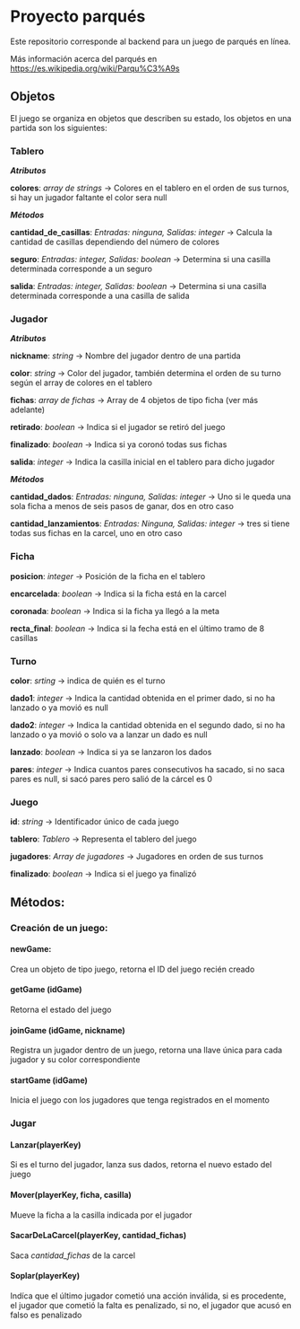 # Proyecto  parqués

Este repositorio corresponde al backend para un juego de parqués en línea.

Más información acerca del parqués en https://es.wikipedia.org/wiki/Parqu%C3%A9s

## Objetos

El juego se organiza en objetos que describen su estado, los objetos en una partida son los siguientes:

### Tablero

_**Atributos**_

**colores**: _array de strings_ -> Colores en el tablero en el orden de sus turnos, si hay un jugador faltante el color sera null

_**Métodos**_

**cantidad_de_casillas**: _Entradas: ninguna, Salidas: integer_ -> Calcula la cantidad de casillas dependiendo del número de colores

**seguro**: _Entradas: integer, Salidas: boolean_ -> Determina si una casilla determinada corresponde a un seguro

**salida**: _Entradas: integer, Salidas: boolean_ -> Determina si una casilla determinada corresponde a una casilla de salida

### Jugador

_**Atributos**_

**nickname**: _string_ -> Nombre del jugador dentro de una partida

**color**: _string_ -> Color del jugador, también determina el orden de su turno según el array de colores en el tablero

**fichas**: _array de fichas_ -> Array de 4 objetos de tipo ficha (ver más adelante)

**retirado**: _boolean_ -> Indica si el jugador se retiró del juego

**finalizado**: _boolean_ -> Indica si ya coronó todas sus fichas

**salida**: _integer_ -> Indica la casilla inicial en el tablero para dicho jugador

_**Métodos**_

**cantidad_dados**: _Entradas: ninguna, Salidas: integer_ -> Uno si le queda una sola ficha a menos de seis pasos de ganar, dos en otro caso

**cantidad_lanzamientos**: _Entradas: Ninguna, Salidas: integer_ -> tres si tiene todas sus fichas en la carcel, uno en otro caso

### Ficha

**posicion**: _integer_ -> Posición de la ficha en el tablero

**encarcelada**: _boolean_ -> Indica si la ficha está en la carcel

**coronada**: _boolean_ -> Indica si la ficha ya llegó a la meta

**recta_final**: _boolean_ -> Indica si la fecha está en el último tramo de 8 casillas

### Turno

**color**: _srting_ -> indica de quién es el turno

**dado1**: _integer_ -> Indica la cantidad obtenida en el primer dado, si no ha lanzado o ya movió es null

**dado2**: _integer_ -> Indica la cantidad obtenida en el segundo dado, si no ha lanzado o ya movió o solo va a lanzar un dado es null

**lanzado**: _boolean_ -> Indica si ya se lanzaron los dados

**pares**: _integer_ -> Indica cuantos pares consecutivos ha sacado, si no saca pares es null, si sacó pares pero salió de la cárcel es 0

### Juego

**id**: _string_ -> Identificador único de cada juego

**tablero**: _Tablero_ -> Representa el tablero del juego

**jugadores**: _Array de jugadores_ -> Jugadores en orden de sus turnos

**finalizado**: _boolean_ -> Indica si el juego ya finalizó

## Métodos:

### Creación de un juego:

#### newGame:

Crea un objeto de tipo juego, retorna el ID del juego recién creado

#### getGame (idGame)

Retorna el estado del juego

#### joinGame (idGame, nickname)

Registra un jugador dentro de un juego, retorna una llave única para cada jugador y su color correspondiente

#### startGame (idGame)

Inicia el juego con los jugadores que tenga registrados en el momento

### Jugar

#### Lanzar(playerKey)

Si es el turno del jugador, lanza sus dados, retorna el nuevo estado del juego

#### Mover(playerKey, ficha, casilla)

Mueve la ficha a la casilla indicada por el jugador

#### SacarDeLaCarcel(playerKey, cantidad_fichas)

Saca *cantidad_fichas* de la carcel

#### Soplar(playerKey)

Indíca que el último jugador cometió una acción inválida, si es procedente, el jugador que cometió la falta es penalizado, si no, el jugador que acusó en falso es penalizado

